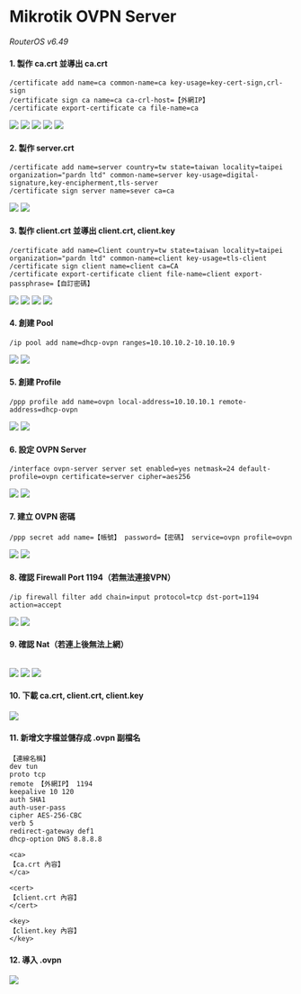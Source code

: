 # Mikrotik OVPN Server

*RouterOS v6.49*

#### 1. 製作 ca.crt 並導出 ca.crt

```
/certificate add name=ca common-name=ca key-usage=key-cert-sign,crl-sign
/certificate sign ca name=ca ca-crl-host=【外網IP】
/certificate export-certificate ca file-name=ca
```

![](./ovpn-server/certificate-ca-1.jpg)
![](./ovpn-server/certificate-ca-2.jpg)
![](./ovpn-server/certificate-ca-3.jpg)
![](./ovpn-server/certificate-ca-4.jpg)
![](./ovpn-server/certificate-ca-5.jpg)

#### 2. 製作 server.crt

```
/certificate add name=server country=tw state=taiwan locality=taipei organization="pardn ltd" common-name=server key-usage=digital-signature,key-encipherment,tls-server
/certificate sign server name=sever ca=ca
```

![](./ovpn-server/certificate-server-1.jpg)
![](./ovpn-server/certificate-server-2.jpg)

#### 3. 製作 client.crt 並導出 client.crt, client.key

```
/certificate add name=Client country=tw state=taiwan locality=taipei organization="pardn ltd" common-name=client key-usage=tls-client
/certificate sign client name=client ca=CA
/certificate export-certificate client file-name=client export-passphrase=【自訂密碼】
```

![](./ovpn-server/certificate-client-1.jpg)
![](./ovpn-server/certificate-client-2.jpg)
![](./ovpn-server/certificate-client-3.jpg)
![](./ovpn-server/certificate-client-4.jpg)

#### 4. 創建 Pool

```
/ip pool add name=dhcp-ovpn ranges=10.10.10.2-10.10.10.9
```

![](./ovpn-server/add-pool-1.jpg)
![](./ovpn-server/add-pool-2.jpg)

#### 5. 創建 Profile

```
/ppp profile add name=ovpn local-address=10.10.10.1 remote-address=dhcp-ovpn
```

![](./ovpn-server/add-profile-1.jpg)
![](./ovpn-server/add-profile-2.jpg)

#### 6. 設定 OVPN Server

```
/interface ovpn-server server set enabled=yes netmask=24 default-profile=ovpn certificate=server cipher=aes256
```

![](./ovpn-server/set-ovpn-server-1.jpg)
![](./ovpn-server/set-ovpn-server-2.jpg)

#### 7. 建立 OVPN 密碼

```
/ppp secret add name=【帳號】 password=【密碼】 service=ovpn profile=ovpn
```

![](./ovpn-server/add-secret-1.jpg)
![](./ovpn-server/add-secret-2.jpg)

#### 8. 確認 Firewall Port 1194（若無法連接VPN）

```
/ip firewall filter add chain=input protocol=tcp dst-port=1194 action=accept 
```

![](./ovpn-server/add-fw-1.jpg)
![](./ovpn-server/add-fw-2.jpg)

#### 9. 確認 Nat（若連上後無法上網）

```

```

![](./ovpn-server/add-nat-1.jpg)
![](./ovpn-server/add-nat-2.jpg)
![](./ovpn-server/add-nat-3.jpg)

#### 10. 下載 ca.crt, client.crt, client.key

![](./ovpn-server/download-files.jpg)

#### 11. 新增文字檔並儲存成 .ovpn 副檔名

```
【連線名稱】
dev tun
proto tcp
remote 【外網IP】 1194
keepalive 10 120
auth SHA1
auth-user-pass
cipher AES-256-CBC
verb 5
redirect-gateway def1
dhcp-option DNS 8.8.8.8

<ca>
【ca.crt 內容】
</ca>

<cert>
【client.crt 內容】
</cert>

<key>
【client.key 內容】
</key>
```

#### 12. 導入 .ovpn

![](./ovpn-server/import-setting.jpg)